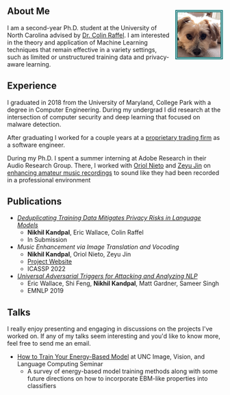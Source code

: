 ## About Me <img src="assets/Kody Test.jpg" style="border:5px double #157878; float:right; max-width:20%; margin-left:2%; margin-top:2%">

I am a second-year Ph.D. student at the University of North Carolina advised by [Dr. Colin Raffel](https://colinraffel.com/).  I am interested in the theory and application of Machine Learning techniques that remain effective in a variety settings, such as limited or unstructured training data and privacy-aware learning.

## Experience

I graduated in 2018 from the University of Maryland, College Park with a degree in Computer Engineering. During my undergrad I did research at the intersection of computer security and deep learning that focused on malware detection.

After graduating I worked for a couple years at a [proprietary trading firm](https://sig.com) as a software engineer. 

During my Ph.D. I spent a summer interning at Adobe Research in their Audio Research Group. There, I worked with [Oriol Nieto](https://www.urinieto.com/about/) and [Zeyu Jin](https://research.adobe.com/person/zeyu-jin/) on [enhancing amateur music recordings](music-enhancement.md) to sound like they had been recorded in a professional environment

## Publications
* [*Deduplicating Training Data Mitigates Privacy Risks in Language Models*](https://arxiv.org/abs/2202.06539)
    * **Nikhil Kandpal**, Eric Wallace, Colin Raffel
    * In Submission
* *Music Enhancement via Image Translation and Vocoding* 
    * **Nikhil Kandpal**, Oriol Nieto, Zeyu Jin
    * [Project Website](music-enhancement.md)
    * ICASSP 2022
* [*Universal Adversarial Triggers for Attacking and Analyzing NLP*](https://arxiv.org/abs/1908.07125)
    * Eric Wallace, Shi Feng, **Nikhil Kandpal**, Matt Gardner, Sameer Singh
    * EMNLP 2019

## Talks

I really enjoy presenting and engaging in discussions on the projects I've worked on. If any of my talks seem interesting and you'd like to know more, feel free to send me an email.

* [How to Train Your Energy-Based Model](assets/ebm_presentation.pdf) at UNC Image, Vision, and Language Computing Seminar
    * A survey of energy-based model training methods along with some future directions on how to incorporate EBM-like properties into classifiers

